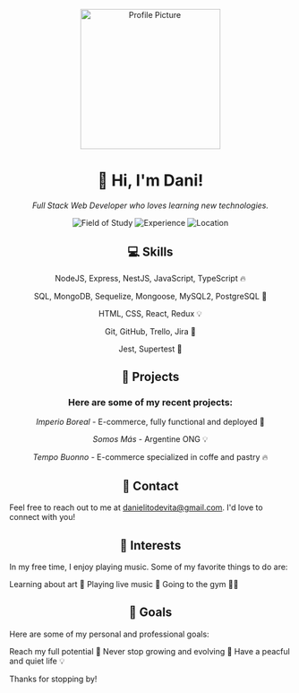 <p align="center">
  <img src="https://res.cloudinary.com/djalgd3fg/image/upload/c_fill,f_auto,q_auto/v1595845144/media/uploads/iStock-1061856176(1).jpg" alt="Profile Picture" width="250">
</p>
<h1 align="center">👋 Hi, I'm Dani!</h1>
<p align="center">
  <i>Full Stack Web Developer who loves learning new technologies.</i>
</p>
<p align="center">
  <img src="https://img.shields.io/badge/-Web Development-brightgreen" alt="Field of Study">
  <img src="https://img.shields.io/badge/-Fresh to the IT industry-orange" alt="Experience">
  <img src="https://img.shields.io/badge/-Buenos Aires-blue" alt="Location">
</p>

<h2 align="center">
💻 Skills
</h2>

<p align="center">
NodeJS, Express, NestJS, JavaScript, TypeScript 🔥
</p>
<p align="center">
SQL, MongoDB, Sequelize, Mongoose, MySQL2, PostgreSQL 🚀
</p> 
<p align="center">
HTML, CSS, React, Redux 💡
</p> 
<p align="center">
Git, GitHub, Trello, Jira 🌟
</p>
<p align="center">
Jest, Supertest 🎉
</p>

<h2 align="center">
🚀 Projects
</h2>

<h3 align="center">
Here are some of my recent projects:
</h3>

<p align="center">
<i>Imperio Boreal</i> - E-commerce, fully functional and deployed 🌟
</p>
<p align="center">
<i>Somos Más</i> - Argentine ONG 💡
</p>  
<p align="center">
<i>Tempo Buonno</i> - E-commerce specialized in coffe and pastry 🔥
</p>

<h2 align="center">
📧 Contact
</h2>

Feel free to reach out to me at danielitodevita@gmail.com. I'd love to connect with you!

<h2 align="center">
🎨 Interests
</h2>

In my free time, I enjoy playing music. Some of my favorite things to do are:

Learning about art 🎨
Playing live music 🎸
Going to the gym 🏃‍♀️

<h2 align="center">
🎯 Goals
</h2>

Here are some of my personal and professional goals:

Reach my full potential 🌟
Never stop growing and evolving 🚀
Have a peacful and quiet life 💡

Thanks for stopping by!
